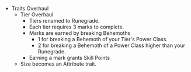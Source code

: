 - Traits Overhaul
	- Tier Overhaul
		- Tiers renamed to Runegrade.
		- Each tier requires 3 marks to complete.
		- Marks are earned by breaking Behemoths 
			- 1 for breaking a Behemoth of your Tier's Power Class.
			- 2 for breaking a Behemoth of a Power Class higher than your Runegrade.
		- Earning a mark grants Skill Points 
	- Size becomes an Attribute trait.